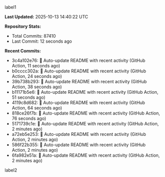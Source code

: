 
label1 
<!-- ACTIVITY_START -->
**Last Updated:** 2025-10-13 14:40:22 UTC

**Repository Stats:**
- Total Commits: 87410
- Last Commit: 12 seconds ago

**Recent Commits:**
- 3c4a102e76: 🤖 Auto-update README with recent activity (GitHub Action, 11 seconds ago)
- b0cccc302a: 🤖 Auto-update README with recent activity (GitHub Action, 24 seconds ago)
- 39b738b293: 🤖 Auto-update README with recent activity (GitHub Action, 38 seconds ago)
- b11171b5e6: 🤖 Auto-update README with recent activity (GitHub Action, 51 seconds ago)
- 4119c8d682: 🤖 Auto-update README with recent activity (GitHub Action, 64 seconds ago)
- 818ce26f7b: 🤖 Auto-update README with recent activity (GitHub Action, 76 seconds ago)
- 5171739c1e: 🤖 Auto-update README with recent activity (GitHub Action, 2 minutes ago)
- a72eb5e253: 🤖 Auto-update README with recent activity (GitHub Action, 2 minutes ago)
- 586f22b355: 🤖 Auto-update README with recent activity (GitHub Action, 2 minutes ago)
- 6fa982e51a: 🤖 Auto-update README with recent activity (GitHub Action, 2 minutes ago)
<!-- ACTIVITY_END -->

label2
